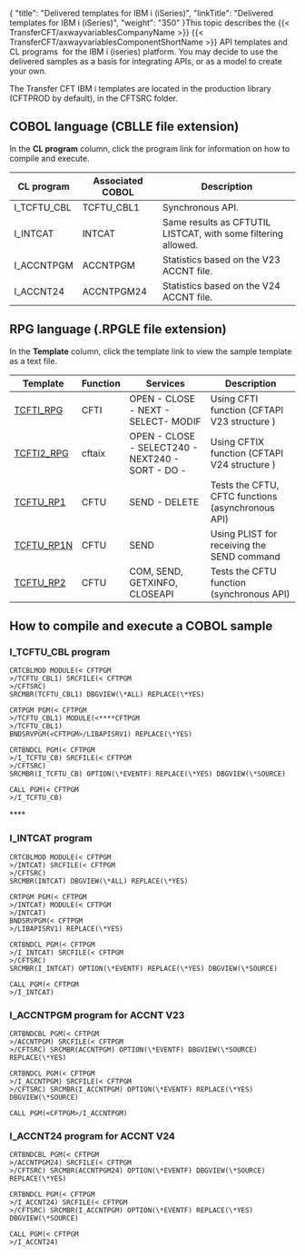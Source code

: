 {
    "title": "Delivered templates for IBM i (iSeries)",
    "linkTitle": "Delivered templates for IBM i (iSeries)",
    "weight": "350"
}This topic describes the {{< TransferCFT/axwayvariablesCompanyName  >}} {{< TransferCFT/axwayvariablesComponentShortName  >}} API templates and CL programs  for the IBM i (iseries) platform. You may decide to use the delivered samples as a basis for integrating APIs, or as a model to create your own.

The Transfer CFT IBM i templates are located in the production library (CFTPROD by default), in the CFTSRC folder.

<span id="COBOL"></span>

COBOL language (CBLLE file extension)
-------------------------------------

In the **CL program** column, click the program link for information on how to compile and execute.


| CL program  | Associated COBOL  | Description  |
| --- | --- | --- |
| I_TCFTU_CBL  | TCFTU_CBL1  | Synchronous API.  |
| I_INTCAT  | INTCAT  | Same results as CFTUTIL LISTCAT, with some filtering allowed.  |
| I_ACCNTPGM  | ACCNTPGM  | Statistics based on the V23 ACCNT file.  |
| I_ACCNT24  | ACCNTPGM24  | Statistics based on the V24 ACCNT file.  |


<span id="RPG"></span>

RPG language (.RPGLE file extension)
------------------------------------

In the **Template** column, click the template link to view the sample template as a text file.


| Template  | Function  | Services | Description  |
| --- | --- | --- | --- |
| [TCFTI_RPG]()  | CFTI  | OPEN - CLOSE - NEXT - SELECT- MODIF  | Using CFTI function (CFTAPI V23 structure )  |
| [TCFTI2_RPG]()  | cftaix  | OPEN - CLOSE - SELECT240 - NEXT240 - SORT - DO -  | Using CFTIX function (CFTAPI V24 structure )  |
| [TCFTU_RP1]()  | CFTU  | SEND - DELETE  | Tests the CFTU, CFTC functions (asynchronous API)  |
| [TCFTU_RP1N]()  | CFTU  | SEND  | Using PLIST for receiving the SEND command  |
| [TCFTU_RP2]()  | CFTU  | COM, SEND, GETXINFO, CLOSEAPI  | Tests the CFTU function (synchronous API)  |


How to compile and execute a COBOL sample
-----------------------------------------

<span id="TCFTU"></span>

### I_TCFTU_CBL program

```
CRTCBLMOD MODULE(< CFTPGM
>/TCFTU_CBL1) SRCFILE(< CFTPGM
>/CFTSRC)
SRCMBR(TCFTU_CBL1) DBGVIEW(\*ALL) REPLACE(\*YES)
 
CRTPGM PGM(< CFTPGM
>/TCFTU_CBL1) MODULE(<****CFTPGM
>/TCFTU_CBL1)
BNDSRVPGM(<CFTPGM>/LIBAPISRV1) REPLACE(\*YES)
 
CRTBNDCL PGM(< CFTPGM
>/I_TCFTU_CB) SRCFILE(< CFTPGM
>/CFTSRC)
SRCMBR(I_TCFTU_CB) OPTION(\*EVENTF) REPLACE(\*YES) DBGVIEW(\*SOURCE)
 
CALL PGM(< CFTPGM
>/I_TCFTU_CB)
```
<span id="INTCAT"></span>****

### I_INTCAT program

```
CRTCBLMOD MODULE(< CFTPGM
>/INTCAT) SRCFILE(< CFTPGM
>/CFTSRC)
SRCMBR(INTCAT) DBGVIEW(\*ALL) REPLACE(\*YES)
 
CRTPGM PGM(< CFTPGM
>/INTCAT) MODULE(< CFTPGM
>/INTCAT)
BNDSRVPGM(< CFTPGM
>/LIBAPISRV1) REPLACE(\*YES)
 
CRTBNDCL PGM(< CFTPGM
>/I_INTCAT) SRCFILE(< CFTPGM
>/CFTSRC)
SRCMBR(I_INTCAT) OPTION(\*EVENTF) REPLACE(\*YES) DBGVIEW(\*SOURCE)
 
CALL PGM(< CFTPGM
>/I_INTCAT)
```
<span id="ACCNTPGM"></span>

### I_ACCNTPGM program for ACCNT V23

```
CRTBNDCBL PGM(< CFTPGM
>/ACCNTPGM) SRCFILE(< CFTPGM
>/CFTSRC) SRCMBR(ACCNTPGM) OPTION(\*EVENTF) DBGVIEW(\*SOURCE) REPLACE(\*YES)
 
CRTBNDCL PGM(< CFTPGM
>/I_ACCNTPGM) SRCFILE(< CFTPGM
>/CFTSRC) SRCMBR(I_ACCNTPGM) OPTION(\*EVENTF) REPLACE(\*YES) DBGVIEW(\*SOURCE)
 
CALL PGM(<CFTPGM>/I_ACCNTPGM)
```
<span id="ACCNT24"></span>

### I_ACCNT24 program for ACCNT V24

```
CRTBNDCBL PGM(< CFTPGM
>/ACCNTPGM24) SRCFILE(< CFTPGM
>/CFTSRC) SRCMBR(ACCNTPGM24) OPTION(\*EVENTF) DBGVIEW(\*SOURCE) REPLACE(\*YES)
 
CRTBNDCL PGM(< CFTPGM
>/I_ACCNT24) SRCFILE(< CFTPGM
>/CFTSRC) SRCMBR(I_ACCNTPGM) OPTION(\*EVENTF) REPLACE(\*YES) DBGVIEW(\*SOURCE)
 
CALL PGM(< CFTPGM
>/I_ACCNT24)
```
